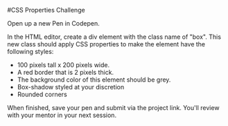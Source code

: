#CSS Properties Challenge

Open up a new Pen in Codepen. 

In the HTML editor, create a div element with the class name of "box". This new class should apply CSS properties to make the element have the following styles:

- 100 pixels tall x 200 pixels wide. 
- A red border that is 2 pixels thick.
- The background color of this element should be grey.
- Box-shadow styled at your discretion 
- Rounded corners 

When finished, save your pen and submit via the project link. You'll review with your mentor in your next session.